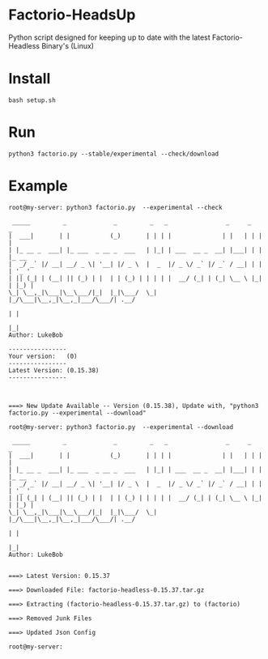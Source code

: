 # Factorio-HeadsUp
Python script designed for keeping up to date with the latest Factorio-Headless Binary's (Linux)


# Install
    bash setup.sh

# Run
    python3 factorio.py --stable/experimental --check/download
    
# Example

    root@my-server: python3 factorio.py  --experimental --check

     _____         _             _         _   _                _     _   _
    |  ___|       | |           (_)       | | | |              | |   | | | |
    | |_ __ _  ___| |_ ___  _ __ _  ___   | |_| | ___  __ _  __| |___| | | |_ __
    |  _/ _` |/ __| __/ _ \| '__| |/ _ \  |  _  |/ _ \/ _` |/ _` / __| | | | '_ '
    | || (_| | (__| || (_) | |  | | (_) | | | | |  __/ (_| | (_| \__ \ |_| | |_) |
    \_| \__,_|\___|\__\___/|_|  |_|\___/  \_| |_/\___|\__,_|\__,_|___/\___/| .__/
                                                                           | |
                                                                           |_|
    Author: LukeBob
    
    ----------------
    Your version:   (0)
    ----------------
    Latest Version: (0.15.38)
    ----------------
            


    ===> New Update Available -- Version (0.15.38), Update with, "python3 factorio.py --experimental --download"

    root@my-server: python3 factorio.py  --experimental --download
    
     _____         _             _         _   _                _     _   _
    |  ___|       | |           (_)       | | | |              | |   | | | |
    | |_ __ _  ___| |_ ___  _ __ _  ___   | |_| | ___  __ _  __| |___| | | |_ __
    |  _/ _` |/ __| __/ _ \| '__| |/ _ \  |  _  |/ _ \/ _` |/ _` / __| | | | '_ '
    | || (_| | (__| || (_) | |  | | (_) | | | | |  __/ (_| | (_| \__ \ |_| | |_) |
    \_| \__,_|\___|\__\___/|_|  |_|\___/  \_| |_/\___|\__,_|\__,_|___/\___/| .__/
                                                                           | |
                                                                           |_|
    Author: LukeBob
    

    ===> Latest Version: 0.15.37

    ===> Downloaded File: factorio-headless-0.15.37.tar.gz

    ===> Extracting (factorio-headless-0.15.37.tar.gz) to (factorio)

    ===> Removed Junk Files

    ===> Updated Json Config
    
    root@my-server:

    
    

    
    


    
